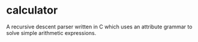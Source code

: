 # calculator
A recursive descent parser written in C which uses an attribute grammar to solve simple arithmetic expressions.
